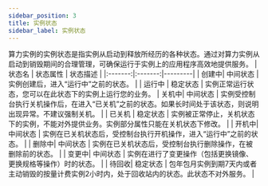 ```yaml
---
sidebar_position: 3
title: 实例状态
sidebar_label: 实例状态
---
```

算力实例的实例状态是指实例从启动到释放所经历的各种状态。通过对算力实例从启动到销毁期间的合理管理，可确保运行于实例上的应用程序高效地提供服务。
| 状态名 | 状态属性 | 状态描述 |
|:-------:|:-------:|---------|
| 创建中| 中间状态 | 实例创建后，进入“运行中”之前的状态。 |
| 运行中 | 稳定状态 | 实例正常运行状态，您可以在此状态下的实例上运行您的业务。 
| 关机中| 中间状态 | 实例受控制台执行关机操作后，在进入“已关机”之前的状态。如果长时间处于该状态，则说明出现异常。不建议强制关机。 |
| 已关机 | 稳定状态 | 实例被正常停止，关机状态下的实例，不能对外提供业务。实例部分属性只能在关机状态下修改。 |
| 开机中| 中间状态 | 实例在已关机状态后，受控制台执行开机操作，进入“运行中”之前的状态。 |
| 删除中| 中间状态 | 实例在已关机状态后，受控制台执行删除操作，在被删除前的状态。 |
| 变更中| 中间状态 | 实例在进行了变更操作（包括更换镜像、更换规格等操作）时的状态。 |
| 待回收| 稳定状态 | 包年包月实例到期7天内或者主动销毁的按量计费实例2小时内，处于回收站内的状态。此状态不对外服务。 |
